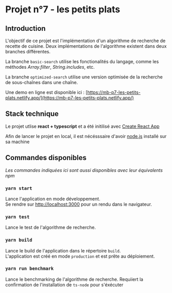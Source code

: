 # Projet n°7 - les petits plats

## Introduction

L'objectif de ce projet est l'implémentation d'un algorithme de recherche de recette de cuisine.
Deux implémentations de l'algorithme existent dans deux branches différentes.

La branche `basic-search` utilise les fonctionalités du langage, comme les méthodes *Array.filter*, *String.includes*, etc.

La branche `optimized-search` utilise une version optimisée de la recherche de sous-chaînes dans une chaîne.

Une demo en ligne est disponible ici : [https://mb-p7-les-petits-plats.netlify.app/](https://mb-p7-les-petits-plats.netlify.app/)


## Stack technique

Le projet utlise **react + typescript** et a été initilisé avec [Create React App](https://github.com/facebook/create-react-app)

Afin de lancer le projet en local, il est nécésssaire d'avoir [node.js](https://nodejs.org/en/) installé sur sa machine

## Commandes disponibles

*Les commandes indiquées ici sont aussi disponibles avec leur équivalents npm*

### `yarn start`

Lance l'application en mode développement.  
Se rendre sur [http://localhost:3000](http://localhost:3000) pour un rendu dans le navigateur.

### `yarn test`

Lance le test de l'algorithme de recherche.

### `yarn build`

Lance le build de l'application dans le répertoire `build`.\
L'application est créé en mode `production` et est prête au déploiement.


### `yarn run benchmark`

Lance le benchmarking de l'algorithme de recherche. Requiiert la confirmation de l'installation de `ts-node` pour s'éxécuter